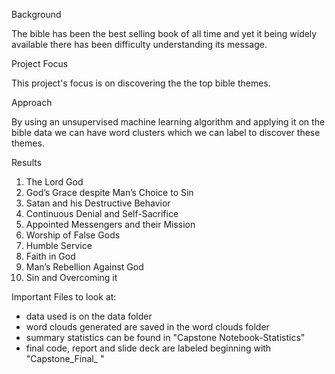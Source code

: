 
Background

The bible has been the best selling book of all time and yet it being widely available there has been difficulty understanding its message.

Project Focus

This project's focus is on discovering the the top bible themes.

Approach

By using an unsupervised machine learning algorithm and applying it on the bible data we can have word clusters which we can label to discover these themes.

Results
1. The Lord God
2. God’s Grace despite Man’s Choice to Sin
3. Satan and his Destructive Behavior
4. Continuous Denial and Self-Sacrifice
5. Appointed Messengers and their Mission
6. Worship of False Gods
7. Humble Service
8. Faith in God
9. Man’s Rebellion Against God
10. Sin and Overcoming it

Important Files to look at:
- data used is on the data folder
- word clouds generated are saved in the word clouds folder
- summary statistics can be found in "Capstone Notebook-Statistics"
- final code, report and slide deck are labeled beginning with "Capstone_Final_ "
